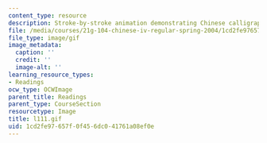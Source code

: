 ```yaml
---
content_type: resource
description: Stroke-by-stroke animation demonstrating Chinese calligraphy.
file: /media/courses/21g-104-chinese-iv-regular-spring-2004/1cd2fe97657f0f456dc041761a08ef0e_l111.gif
file_type: image/gif
image_metadata:
  caption: ''
  credit: ''
  image-alt: ''
learning_resource_types:
- Readings
ocw_type: OCWImage
parent_title: Readings
parent_type: CourseSection
resourcetype: Image
title: l111.gif
uid: 1cd2fe97-657f-0f45-6dc0-41761a08ef0e
---
```

